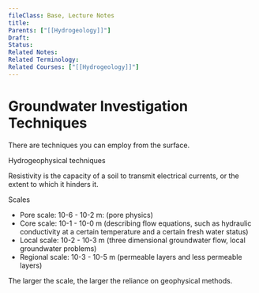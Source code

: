 ```yaml
---
fileClass: Base, Lecture Notes
title: 
Parents: ["[[Hydrogeology]]"]
Draft: 
Status: 
Related Notes: 
Related Terminology: 
Related Courses: ["[[Hydrogeology]]"]
---
```

# Groundwater Investigation Techniques
There are techniques you can employ from the surface. 

Hydrogeophysical techniques

Resistivity is the capacity of a soil to transmit electrical currents, or the extent to which it hinders it. 

Scales
- Pore scale: 10-6 - 10-2 m: (pore physics)
- Core scale: 10-1 - 10-0 m (describing flow equations, such as hydraulic conductivity at a certain temperature and a certain fresh water status)
- Local scale: 10-2 - 10-3 m (three dimensional groundwater flow, local groundwater problems)
- Regional scale: 10-3 - 10-5 m (permeable layers and less permeable layers)

The larger the scale, the larger the reliance on geophysical methods. 

